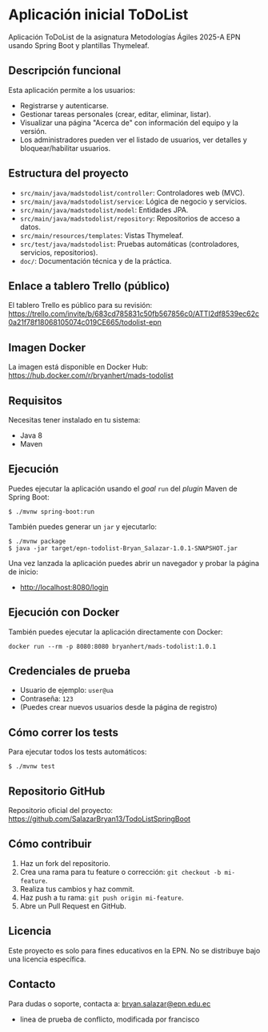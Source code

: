# Aplicación inicial ToDoList

Aplicación ToDoList de la asignatura Metodologías Ágiles 2025-A EPN usando Spring Boot y plantillas Thymeleaf.

## Descripción funcional
Esta aplicación permite a los usuarios:
- Registrarse y autenticarse.
- Gestionar tareas personales (crear, editar, eliminar, listar).
- Visualizar una página "Acerca de" con información del equipo y la versión.
- Los administradores pueden ver el listado de usuarios, ver detalles y bloquear/habilitar usuarios.

## Estructura del proyecto
- `src/main/java/madstodolist/controller`: Controladores web (MVC).
- `src/main/java/madstodolist/service`: Lógica de negocio y servicios.
- `src/main/java/madstodolist/model`: Entidades JPA.
- `src/main/java/madstodolist/repository`: Repositorios de acceso a datos.
- `src/main/resources/templates`: Vistas Thymeleaf.
- `src/test/java/madstodolist`: Pruebas automáticas (controladores, servicios, repositorios).
- `doc/`: Documentación técnica y de la práctica.

## Enlace a tablero Trello (público)
El tablero Trello es público para su revisión:
https://trello.com/invite/b/683cd785831c50fb567856c0/ATTI2df8539ec62c0a21f78f18068105074c019CE665/todolist-epn

## Imagen Docker
La imagen está disponible en Docker Hub:
https://hub.docker.com/r/bryanhert/mads-todolist

## Requisitos

Necesitas tener instalado en tu sistema:
- Java 8
- Maven

## Ejecución

Puedes ejecutar la aplicación usando el _goal_ `run` del _plugin_ Maven de Spring Boot:

```
$ ./mvnw spring-boot:run 
```   

También puedes generar un `jar` y ejecutarlo:

```
$ ./mvnw package
$ java -jar target/epn-todolist-Bryan_Salazar-1.0.1-SNAPSHOT.jar
```

Una vez lanzada la aplicación puedes abrir un navegador y probar la página de inicio:
- [http://localhost:8080/login](http://localhost:8080/login)

## Ejecución con Docker
También puedes ejecutar la aplicación directamente con Docker:
```
docker run --rm -p 8080:8080 bryanhert/mads-todolist:1.0.1
```

## Credenciales de prueba
- Usuario de ejemplo: `user@ua`
- Contraseña: `123`
- (Puedes crear nuevos usuarios desde la página de registro)

## Cómo correr los tests
Para ejecutar todos los tests automáticos:
```
$ ./mvnw test
```

## Repositorio GitHub
Repositorio oficial del proyecto:
https://github.com/SalazarBryan13/TodoListSpringBoot

## Cómo contribuir
1. Haz un fork del repositorio.
2. Crea una rama para tu feature o corrección: `git checkout -b mi-feature`.
3. Realiza tus cambios y haz commit.
4. Haz push a tu rama: `git push origin mi-feature`.
5. Abre un Pull Request en GitHub.

## Licencia
Este proyecto es solo para fines educativos en la EPN. No se distribuye bajo una licencia específica.

## Contacto
Para dudas o soporte, contacta a: bryan.salazar@epn.edu.ec

- linea de prueba de conflicto, modificada por francisco
